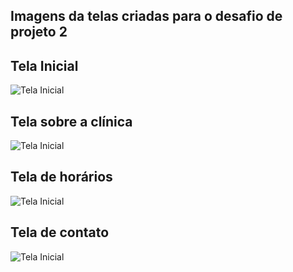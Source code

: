## Imagens da telas criadas para o desafio de projeto 2 

## Tela Inicial
![Tela Inicial](/imagens/tela-inicial.png)

## Tela sobre a clínica
![Tela Inicial](/imagens/tela-sobre.png)

## Tela de horários 
![Tela Inicial](/imagens/tela-horarios.png)

## Tela de contato
![Tela Inicial](/imagens/tela-contato.png)